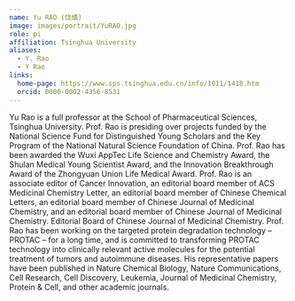 ```yaml
---
name: Yu RAO (饶燏)
image: images/portrait/YuRAO.jpg
role: pi
affiliation: Tsinghua University
aliases:
  - Y. Rao
  - Y Rao
links:
  home-page: https://www.sps.tsinghua.edu.cn/info/1011/1418.htm
  orcid: 0000-0002-4356-8531
---
```


Yu Rao is a full professor at the School of Pharmaceutical Sciences, Tsinghua University. Prof. Rao is presiding over projects funded by the National Science Fund for Distinguished Young Scholars and the Key Program of the National Natural Science Foundation of China. Prof. Rao has been awarded the Wuxi AppTec Life Science and Chemistry Award, the Shulan Medical Young Scientist Award, and the Innovation Breakthrough Award of the Zhongyuan Union Life Medical Award. Prof. Rao is an associate editor of Cancer Innovation, an editorial board member of ACS Medicinal Chemistry Letter, an editorial board member of Chinese Chemical Letters, an editorial board member of Chinese Journal of Medicinal Chemistry, and an editorial board member of Chinese Journal of Medicinal Chemistry. Editorial Board of Chinese Journal of Medicinal Chemistry. Prof. Rao has been working on the targeted protein degradation technology – PROTAC – for a long time, and is committed to transforming PROTAC technology into clinically relevant active molecules for the potential treatment of tumors and autoimmune diseases. His representative papers have been published in Nature Chemical Biology, Nature Communications, Cell Research, Cell Discovery, Leukemia, Journal of Medicinal Chemistry, Protein & Cell, and other academic journals.
